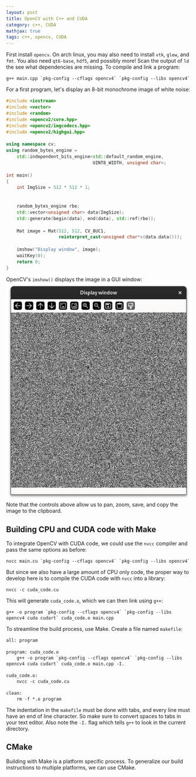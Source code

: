 ```yaml
---
layout: post
title: OpenCV with C++ and CUDA
category: c++, CUDA
mathjax: true
tags: c++, opencv, CUDA
---
```


First install `opencv`. On arch linux, you may also need to install `vtk`, `glew`, and `fmt`. You also need `qt6-base`, `hdf5`, and possibly more! Scan the output of `ld` the see what dependencies are missing. To compile and link a program:
```
g++ main.cpp `pkg-config --cflags opencv4` `pkg-config --libs opencv4` 
```
For a first program, let's display an 8-bit monochrome image of white noise:

```c++
#include <iostream>
#include <vector>
#include <random>
#include <opencv2/core.hpp>
#include <opencv2/imgcodecs.hpp>
#include <opencv2/highgui.hpp>

using namespace cv;
using random_bytes_engine = 
    std::independent_bits_engine<std::default_random_engine, 
                                 UINT8_WIDTH, unsigned char>;

int main()
{
    int ImgSize = 512 * 512 * 1;
    

    random_bytes_engine rbe;
    std::vector<unsigned char> data(ImgSize);
    std::generate(begin(data), end(data), std::ref(rbe));
    
    Mat image = Mat(512, 512, CV_8UC1, 
                    reinterpret_cast<unsigned char*>(data.data()));

    imshow("Display window", image); 
    waitKey(0);
    return 0;
}
```
OpenCV's `imshow()` displays the image in a GUI window:
![opencv imshow()](/assets/images/2024-02-03/opencv-test.png)
Note that the controls above allow us to pan, zoom, save, and copy the image to the clipboard.

## Building CPU and CUDA code with Make
To integrate OpenCV with CUDA code, we could use the `nvcc` compiler and pass the same options as before:
```
nvcc main.cu `pkg-config --cflags opencv4` `pkg-config --libs opencv4`
```
But since we also have a large amount of CPU only code, the proper way to develop here is to compile the CUDA code with `nvcc` into a library:
```
nvcc -c cuda_code.cu
```
This will generate `cuda_code.o`, which we can then link using `g++`:
```
g++ -o program `pkg-config --cflags opencv4` `pkg-config --libs opencv4 cuda cudart` cuda_code.o main.cpp  
```
To streamline the build process, use Make. Create a file named `makefile`:
```make
all: program

program: cuda_code.o
    g++ -o program `pkg-config --cflags opencv4` `pkg-config --libs opencv4 cuda cudart` cuda_code.o main.cpp -I.

cuda_code.o:
    nvcc -c cuda_code.cu

clean:
    rm -f *.o program

```
The indentation in the `makefile` must be done with tabs, and every line must have an end of line character. 
So make sure to convert spaces to tabs in your text editor. Also note the `-I.` flag which tells `g++` to look
in the current directory.

## CMake
Building with Make is a platform specific process. To generalize our build instructions to multiple platforms, we can use CMake.